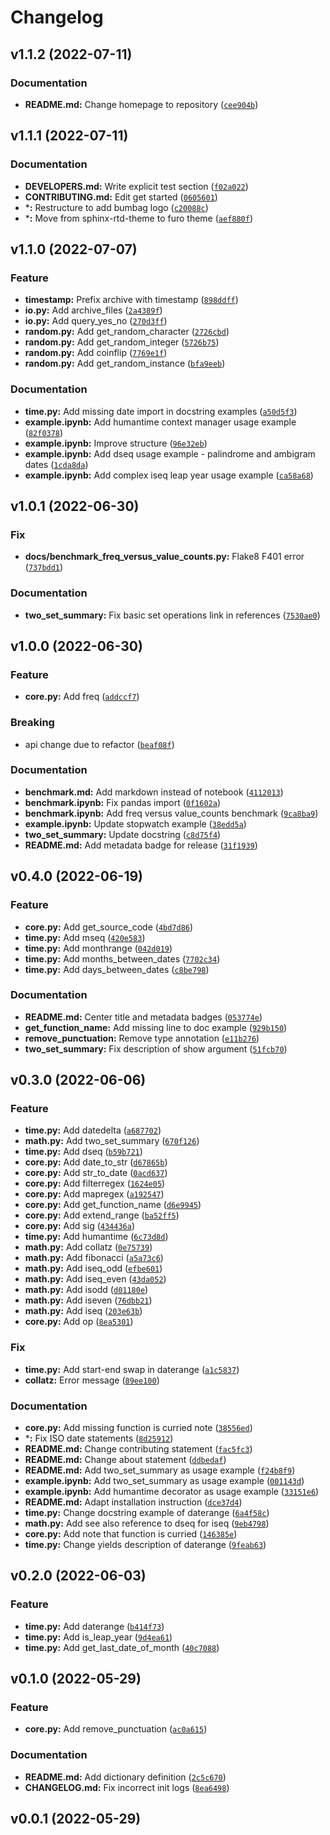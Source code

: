 # Changelog

<!--next-version-placeholder-->

## v1.1.2 (2022-07-11)
### Documentation
* **README.md:** Change homepage to repository ([`cee904b`](https://github.com/estripling/bumbag/commit/cee904b82e68ffc696bc9dde826df71bdb3aba53))

## v1.1.1 (2022-07-11)
### Documentation
* **DEVELOPERS.md:** Write explicit test section ([`f02a022`](https://github.com/estripling/bumbag/commit/f02a022ceda0c8f236f71d373043210c7f6c9aaf))
* **CONTRIBUTING.md:** Edit get started ([`0605601`](https://github.com/estripling/bumbag/commit/0605601677504335397723a833239d3fbe96ed06))
* ***:** Restructure to add bumbag logo ([`c20088c`](https://github.com/estripling/bumbag/commit/c20088c6c0b2f99adeee7209fbd086cb82b36e06))
* ***:** Move from sphinx-rtd-theme to furo theme ([`aef880f`](https://github.com/estripling/bumbag/commit/aef880f8502e02d386509e1908ef565d1ced08e0))

## v1.1.0 (2022-07-07)
### Feature
* **timestamp:** Prefix archive with timestamp ([`898ddff`](https://github.com/estripling/bumbag/commit/898ddff4e22ea165d02f00f2e35853c0908316d9))
* **io.py:** Add archive_files ([`2a4389f`](https://github.com/estripling/bumbag/commit/2a4389f566d02b8576736704ae32b5fa43f34b47))
* **io.py:** Add query_yes_no ([`270d3ff`](https://github.com/estripling/bumbag/commit/270d3ff7d3858136d64bb8d161de2e182658dc17))
* **random.py:** Add get_random_character ([`2726cbd`](https://github.com/estripling/bumbag/commit/2726cbd97f900585998259f223410f3f877bb4c0))
* **random.py:** Add get_random_integer ([`5726b75`](https://github.com/estripling/bumbag/commit/5726b75d3d9c650eda6ba89fac6e566ad401cfea))
* **random.py:** Add coinflip ([`7769e1f`](https://github.com/estripling/bumbag/commit/7769e1fe8337f10337bc2fe13c202d2340d292ee))
* **random.py:** Add get_random_instance ([`bfa9eeb`](https://github.com/estripling/bumbag/commit/bfa9eebc270ce1a989b05055213ee6f165b431b2))

### Documentation
* **time.py:** Add missing date import in docstring examples ([`a50d5f3`](https://github.com/estripling/bumbag/commit/a50d5f37c3eefa2eb6855a914dd2725548210ddc))
* **example.ipynb:** Add humantime context manager usage example ([`82f0378`](https://github.com/estripling/bumbag/commit/82f03788f4a8b8a4c8b09b812ef283af94ba57f9))
* **example.ipynb:** Improve structure ([`96e32eb`](https://github.com/estripling/bumbag/commit/96e32eb6b08f27ecb92fe51500e7a9e885392988))
* **example.ipynb:** Add dseq usage example - palindrome and ambigram dates ([`1cda8da`](https://github.com/estripling/bumbag/commit/1cda8da5d40eff9c883d2959f59b4998fa65b30c))
* **example.ipynb:** Add complex iseq leap year usage example ([`ca58a68`](https://github.com/estripling/bumbag/commit/ca58a68604d9192edb8dee620dd519b1405015ed))

## v1.0.1 (2022-06-30)
### Fix
* **docs/benchmark_freq_versus_value_counts.py:** Flake8 F401 error ([`737bdd1`](https://github.com/estripling/bumbag/commit/737bdd1623632721bd90ef4deb3b461fc5eb9b64))

### Documentation
* **two_set_summary:** Fix basic set operations link in references ([`7530ae0`](https://github.com/estripling/bumbag/commit/7530ae0ccc4a60f7abb452220d1e4cda5624d5ff))

## v1.0.0 (2022-06-30)
### Feature
* **core.py:** Add freq ([`addccf7`](https://github.com/estripling/bumbag/commit/addccf755f5eebe041eb012cdf68fa9f294dc6b3))

### Breaking
* api change due to refactor  ([`beaf08f`](https://github.com/estripling/bumbag/commit/beaf08f95b7e3534175e4bd21434bcf1e5f141e1))

### Documentation
* **benchmark.md:** Add markdown instead of notebook ([`4112013`](https://github.com/estripling/bumbag/commit/4112013af9db0d7c1449e38632e6daf8de5c2b4d))
* **benchmark.ipynb:** Fix pandas import ([`0f1602a`](https://github.com/estripling/bumbag/commit/0f1602a37e839de6ec1f02db36d0fe87cae02e98))
* **benchmark.ipynb:** Add freq versus value_counts benchmark ([`9ca8ba9`](https://github.com/estripling/bumbag/commit/9ca8ba902fbcbef313735f6f5409dda7cbc6d590))
* **example.ipynb:** Update stopwatch example ([`38edd5a`](https://github.com/estripling/bumbag/commit/38edd5a01a57eca6533b5f2604f2f426f5803c1a))
* **two_set_summary:** Update docstring ([`c8d75f4`](https://github.com/estripling/bumbag/commit/c8d75f43e86f3412b51e9e6f81bbbbabc7f6ad9b))
* **README.md:** Add metadata badge for release ([`31f1939`](https://github.com/estripling/bumbag/commit/31f1939207ec3b7d01a6c9ea617d9b194707509d))

## v0.4.0 (2022-06-19)
### Feature
* **core.py:** Add get_source_code ([`4bd7d86`](https://github.com/estripling/bumbag/commit/4bd7d865da6ac3ce878fb280883e3c074a50fe61))
* **time.py:** Add mseq ([`420e583`](https://github.com/estripling/bumbag/commit/420e583a64187513c0e0dfcca0d21d939d2dc228))
* **time.py:** Add monthrange ([`042d019`](https://github.com/estripling/bumbag/commit/042d019045f7c871c0f638ef46f54965431700e2))
* **time.py:** Add months_between_dates ([`7702c34`](https://github.com/estripling/bumbag/commit/7702c348833e0bf8832f196d9685c7b87baad3fa))
* **time.py:** Add days_between_dates ([`c8be798`](https://github.com/estripling/bumbag/commit/c8be79817ee408afd968acfce55eb60bd048b18b))

### Documentation
* **README.md:** Center title and metadata badges ([`053774e`](https://github.com/estripling/bumbag/commit/053774eb4c1c01a79c62d3e9fd9bae947d4db04d))
* **get_function_name:** Add missing line to doc example ([`929b150`](https://github.com/estripling/bumbag/commit/929b150ae2ba9cdc1422e1db6e7668120e6c806d))
* **remove_punctuation:** Remove type annotation ([`e11b276`](https://github.com/estripling/bumbag/commit/e11b276b859ade18a36fff1c1d38ddc3e0644d50))
* **two_set_summary:** Fix description of show argument ([`51fcb70`](https://github.com/estripling/bumbag/commit/51fcb70e2ddbac12c604081be3a0fd74a79a3633))

## v0.3.0 (2022-06-06)
### Feature
* **time.py:** Add datedelta ([`a687702`](https://github.com/estripling/bumbag/commit/a6877029fcdaf9c066e4e8c1e670b83c5abd8428))
* **math.py:** Add two_set_summary ([`670f126`](https://github.com/estripling/bumbag/commit/670f12628814fcbf9c4e1375f4f9867a028d201a))
* **time.py:** Add dseq ([`b59b721`](https://github.com/estripling/bumbag/commit/b59b7218fa730881382cb6fdb6f3cec9fbfaa864))
* **core.py:** Add date_to_str ([`d67865b`](https://github.com/estripling/bumbag/commit/d67865bca096d4c5e35861b269726a734fa258a1))
* **core.py:** Add str_to_date ([`0acd637`](https://github.com/estripling/bumbag/commit/0acd637f04abc08fb404fd9283cb201cb3e9d43a))
* **core.py:** Add filterregex ([`1624e05`](https://github.com/estripling/bumbag/commit/1624e0515eeb4d1a5c76531bbb20827cf92706b2))
* **core.py:** Add mapregex ([`a192547`](https://github.com/estripling/bumbag/commit/a192547d2016dec042910d10579d6eb082132651))
* **core.py:** Add get_function_name ([`d6e9945`](https://github.com/estripling/bumbag/commit/d6e9945d0d5e2fa1c0d288a9bc5175a012928e64))
* **core.py:** Add extend_range ([`ba52ff5`](https://github.com/estripling/bumbag/commit/ba52ff52f0e16a65f97fef956ce9ee03a1486b50))
* **core.py:** Add sig ([`434436a`](https://github.com/estripling/bumbag/commit/434436acdf3be855eb759a60c26a8a4039fa8422))
* **time.py:** Add humantime ([`6c73d8d`](https://github.com/estripling/bumbag/commit/6c73d8daf4444364b7a951f7d7938cb8aa1ad9ab))
* **math.py:** Add collatz ([`0e75739`](https://github.com/estripling/bumbag/commit/0e75739d3dde4b782ea2b1d12aab79eb25c62d3b))
* **math.py:** Add fibonacci ([`a5a73c6`](https://github.com/estripling/bumbag/commit/a5a73c670a06eb8099c7d3b2e9d1e3dbe18aaac3))
* **math.py:** Add iseq_odd ([`efbe601`](https://github.com/estripling/bumbag/commit/efbe601f152fa322565dd8b6939973601ee135ca))
* **math.py:** Add iseq_even ([`43da052`](https://github.com/estripling/bumbag/commit/43da052ac72c987c9fe5c48166170e163daedc82))
* **math.py:** Add isodd ([`d01180e`](https://github.com/estripling/bumbag/commit/d01180e85deff573b68e3a5dc844da26a4ef79d2))
* **math.py:** Add iseven ([`76dbb21`](https://github.com/estripling/bumbag/commit/76dbb210e7d29a8d57e53a434d9859574df4929c))
* **math.py:** Add iseq ([`203e63b`](https://github.com/estripling/bumbag/commit/203e63b297c656c77693323e76b18f8ccef2ceb7))
* **core.py:** Add op ([`8ea5301`](https://github.com/estripling/bumbag/commit/8ea530107c28f8a3eacfcdc6537caf5d91387187))

### Fix
* **time.py:** Add start-end swap in daterange ([`a1c5837`](https://github.com/estripling/bumbag/commit/a1c58377f591ff90f6281561203de3637f5f7e8e))
* **collatz:** Error message ([`89ee100`](https://github.com/estripling/bumbag/commit/89ee100d73ee7bb8a46e53e2b0abeb9753bddc57))

### Documentation
* **core.py:** Add missing function is curried note ([`38556ed`](https://github.com/estripling/bumbag/commit/38556ed2627059cd7fcbfa68962ad68ba4e28cd4))
* ***:** Fix ISO date statements ([`8d25912`](https://github.com/estripling/bumbag/commit/8d259127a731b7805100647eb9bc75cac5d901d8))
* **README.md:** Change contributing statement ([`fac5fc3`](https://github.com/estripling/bumbag/commit/fac5fc30fc92209e9027c8607d591bd44dab7732))
* **README.md:** Change about statement ([`ddbedaf`](https://github.com/estripling/bumbag/commit/ddbedaf2830cb79c77e29660d84ca61c4497c383))
* **README.md:** Add two_set_summary as usage example ([`f24b8f9`](https://github.com/estripling/bumbag/commit/f24b8f9e9b95227ea25e536afdc20a589dc13000))
* **example.ipynb:** Add two_set_summary as usage example ([`001143d`](https://github.com/estripling/bumbag/commit/001143da21cebadeb2653164bdb1939a36f7caba))
* **example.ipynb:** Add humantime decorator as usage example ([`33151e6`](https://github.com/estripling/bumbag/commit/33151e660e7624eef7989d0d71f01a8e8de3993a))
* **README.md:** Adapt installation instruction ([`dce37d4`](https://github.com/estripling/bumbag/commit/dce37d4a0005666f53e0de6712d31f67dd2f9cdb))
* **time.py:** Change docstring example of daterange ([`6a4f58c`](https://github.com/estripling/bumbag/commit/6a4f58c44bf0e40b3d227cc31c90d1deba3d5fdd))
* **math.py:** Add see also reference to dseq for iseq ([`9eb4798`](https://github.com/estripling/bumbag/commit/9eb4798b72e8fb81f6ae35805edc6793a9915dda))
* **core.py:** Add note that function is curried ([`146385e`](https://github.com/estripling/bumbag/commit/146385e683bd317c922c5debd969e4429937279f))
* **time.py:** Change yields description of daterange ([`9feab63`](https://github.com/estripling/bumbag/commit/9feab632a38ac71cad685e8d511ee6da3084e41c))

## v0.2.0 (2022-06-03)
### Feature
* **time.py:** Add daterange ([`b414f73`](https://github.com/estripling/bumbag/commit/b414f73e198bad9207ab87b5afb4eda74525d081))
* **time.py:** Add is_leap_year ([`9d4ea61`](https://github.com/estripling/bumbag/commit/9d4ea6169e4d68f31ded38136650b1ab4774db12))
* **time.py:** Add get_last_date_of_month ([`40c7088`](https://github.com/estripling/bumbag/commit/40c7088338144fc4618dab08759d227e1d368af8))

## v0.1.0 (2022-05-29)
### Feature
* **core.py:** Add remove_punctuation ([`ac0a615`](https://github.com/estripling/bumbag/commit/ac0a615c8cde2ed682baf3b98cad96c88424b919))

### Documentation
* **README.md:** Add dictionary definition ([`2c5c670`](https://github.com/estripling/bumbag/commit/2c5c6705ad1265a36fcf0fb47258338b5692c613))
* **CHANGELOG.md:** Fix incorrect init logs ([`8ea6498`](https://github.com/estripling/bumbag/commit/8ea649800f14cab66b0e545db1446d5071477ac8))

## v0.0.1 (2022-05-29)
